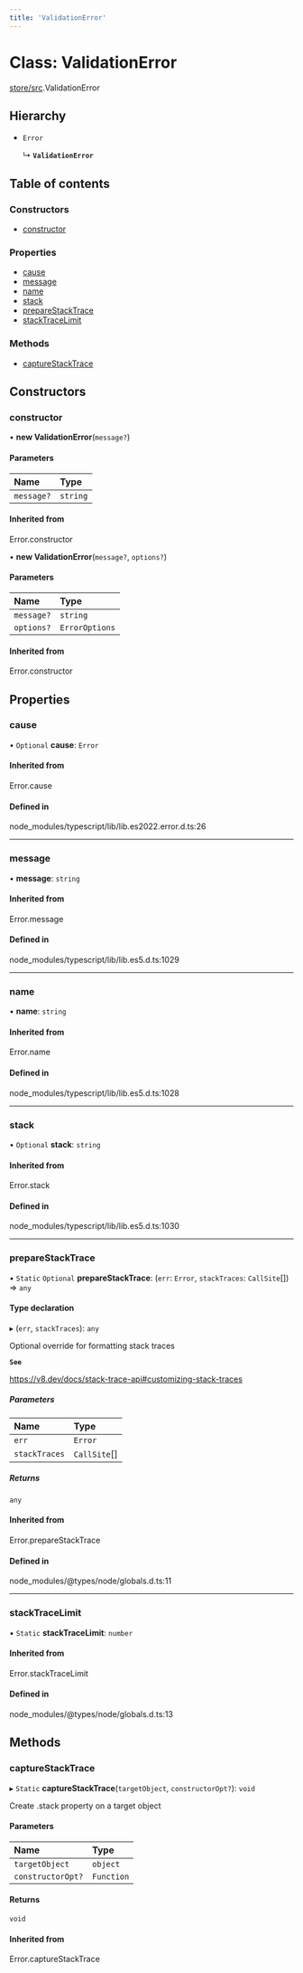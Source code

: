 ```yaml
---
title: 'ValidationError'
---
```


# Class: ValidationError

[store/src](../modules/store_src).ValidationError

## Hierarchy

- `Error`

  ↳ **`ValidationError`**

## Table of contents

### Constructors

- [constructor](store_src.ValidationError#constructor)

### Properties

- [cause](store_src.ValidationError#cause)
- [message](store_src.ValidationError#message)
- [name](store_src.ValidationError#name)
- [stack](store_src.ValidationError#stack)
- [prepareStackTrace](store_src.ValidationError#preparestacktrace)
- [stackTraceLimit](store_src.ValidationError#stacktracelimit)

### Methods

- [captureStackTrace](store_src.ValidationError#capturestacktrace)

## Constructors

### constructor

• **new ValidationError**(`message?`)

#### Parameters

| Name | Type |
| :------ | :------ |
| `message?` | `string` |

#### Inherited from

Error.constructor

• **new ValidationError**(`message?`, `options?`)

#### Parameters

| Name | Type |
| :------ | :------ |
| `message?` | `string` |
| `options?` | `ErrorOptions` |

#### Inherited from

Error.constructor

## Properties

### cause

• `Optional` **cause**: `Error`

#### Inherited from

Error.cause

#### Defined in

node_modules/typescript/lib/lib.es2022.error.d.ts:26

___

### message

• **message**: `string`

#### Inherited from

Error.message

#### Defined in

node_modules/typescript/lib/lib.es5.d.ts:1029

___

### name

• **name**: `string`

#### Inherited from

Error.name

#### Defined in

node_modules/typescript/lib/lib.es5.d.ts:1028

___

### stack

• `Optional` **stack**: `string`

#### Inherited from

Error.stack

#### Defined in

node_modules/typescript/lib/lib.es5.d.ts:1030

___

### prepareStackTrace

▪ `Static` `Optional` **prepareStackTrace**: (`err`: `Error`, `stackTraces`: `CallSite`[]) => `any`

#### Type declaration

▸ (`err`, `stackTraces`): `any`

Optional override for formatting stack traces

**`See`**

https://v8.dev/docs/stack-trace-api#customizing-stack-traces

##### Parameters

| Name | Type |
| :------ | :------ |
| `err` | `Error` |
| `stackTraces` | `CallSite`[] |

##### Returns

`any`

#### Inherited from

Error.prepareStackTrace

#### Defined in

node_modules/@types/node/globals.d.ts:11

___

### stackTraceLimit

▪ `Static` **stackTraceLimit**: `number`

#### Inherited from

Error.stackTraceLimit

#### Defined in

node_modules/@types/node/globals.d.ts:13

## Methods

### captureStackTrace

▸ `Static` **captureStackTrace**(`targetObject`, `constructorOpt?`): `void`

Create .stack property on a target object

#### Parameters

| Name | Type |
| :------ | :------ |
| `targetObject` | `object` |
| `constructorOpt?` | `Function` |

#### Returns

`void`

#### Inherited from

Error.captureStackTrace
